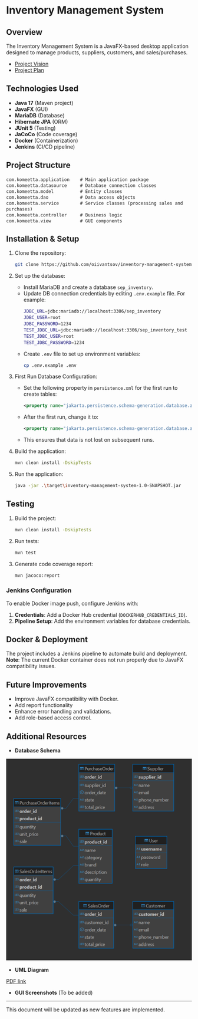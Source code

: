 # Inventory Management System

## Overview
The Inventory Management System is a JavaFX-based desktop application designed to manage products, suppliers, customers, and sales/purchases.

- [Project Vision](documents/komeetta_product_vision.pdf)
- [Project Plan](documents/komeetta_project_plan.pdf)

## Technologies Used
- **Java 17** (Maven project)
- **JavaFX** (GUI)
- **MariaDB** (Database)
- **Hibernate JPA** (ORM)
- **JUnit 5** (Testing)
- **JaCoCo** (Code coverage)
- **Docker** (Containerization)
- **Jenkins** (CI/CD pipeline)

## Project Structure
```
com.komeetta.application    # Main application package
com.komeetta.datasource     # Database connection classes
com.komeetta.model          # Entity classes
com.komeetta.dao            # Data access objects
com.komeetta.service        # Service classes (processing sales and purchases)
com.komeetta.controller     # Business logic
com.komeetta.view           # GUI components
```

## Installation & Setup
1. Clone the repository:
   ```sh
   git clone https://github.com/oiivantsov/inventory-management-system.git
   ```
2. Set up the database:
    - Install MariaDB and create a database `sep_inventory`.
    - Update DB connection credentials by editing `.env.example` file. For example:
      ```sh
      JDBC_URL=jdbc:mariadb://localhost:3306/sep_inventory
      JDBC_USER=root
      JDBC_PASSWORD=1234
      TEST_JDBC_URL=jdbc:mariadb://localhost:3306/sep_inventory_test
      TEST_JDBC_USER=root
      TEST_JDBC_PASSWORD=1234
      ```
    - Create `.env` file to set up environment variables:
      ```sh
      cp .env.example .env
      ```
    
3. First Run Database Configuration:
   - Set the following property in `persistence.xml` for the first run to create tables:
     ```xml
     <property name="jakarta.persistence.schema-generation.database.action" value="drop-and-create"/>
     ```
   - After the first run, change it to:
     ```xml
     <property name="jakarta.persistence.schema-generation.database.action" value="none"/>
     ```
   - This ensures that data is not lost on subsequent runs.

4. Build the application:
   ```sh
   mvn clean install -DskipTests
   ```

5. Run the application:
   ```sh
   java -jar .\target\inventory-management-system-1.0-SNAPSHOT.jar
   ```

## Testing
1. Build the project:
   ```sh
   mvn clean install -DskipTests
   ```
2. Run tests:
   ```sh
   mvn test
   ```
3. Generate code coverage report:
   ```sh
   mvn jacoco:report
   ```

### Jenkins Configuration
To enable Docker image push, configure Jenkins with:
1. **Credentials**: Add a Docker Hub credential (`DOCKERHUB_CREDENTIALS_ID`).
2. **Pipeline Setup**: Add the environment variables for database credentials.

## Docker & Deployment
The project includes a Jenkins pipeline to automate build and deployment.
**Note**: The current Docker container does not run properly due to JavaFX compatibility issues.

## Future Improvements
- Improve JavaFX compatibility with Docker.
- Add report functionality
- Enhance error handling and validations.
- Add role-based access control.

## Additional Resources
- **Database Schema**

![alt text](documents/db_schema.webp)

- **UML Diagram**

[PDF link](documents/uml_v1.pdf)

- **GUI Screenshots** (To be added)

---
This document will be updated as new features are implemented.